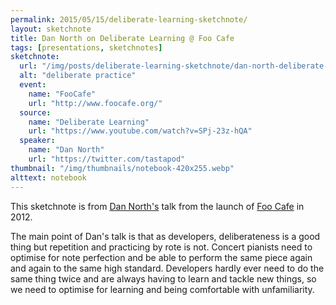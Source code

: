 ```yaml
---
permalink: 2015/05/15/deliberate-learning-sketchnote/
layout: sketchnote
title: Dan North on Deliberate Learning @ Foo Cafe
tags: [presentations, sketchnotes]
sketchnote:
  url: "/img/posts/deliberate-learning-sketchnote/dan-north-deliberate-learning.webp"
  alt: "deliberate practice"
  event:
    name: "FooCafe"
    url: "http://www.foocafe.org/"
  source:
    name: "Deliberate Learning"
    url: "https://www.youtube.com/watch?v=SPj-23z-hQA"
  speaker:
    name: "Dan North"
    url: "https://twitter.com/tastapod"
thumbnail: "/img/thumbnails/notebook-420x255.webp"
alttext: notebook
---
```


This sketchnote is from <a href="https://twitter.com/tastapod">Dan North's</a> talk
from the launch of <a href="http://www.foocafe.org/">Foo Cafe</a> in 2012.

The main point of Dan's talk is that as developers, deliberateness is a
good thing but repetition and practicing by rote is not. Concert pianists need to optimise
for note perfection and be able to perform the same piece again and again to the same high
standard. Developers hardly ever need to do the same thing twice and are always having to
learn and tackle new things, so we need to optimise for learning and being comfortable
with unfamiliarity.
